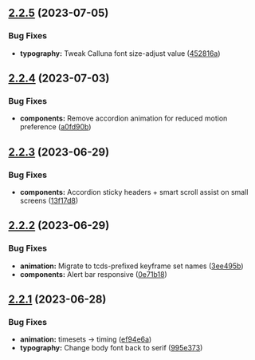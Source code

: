 ## [2.2.5](https://github.com/jacecotton/tcds/compare/v2.2.4...v2.2.5) (2023-07-05)


### Bug Fixes

* **typography:** Tweak Calluna font size-adjust value ([452816a](https://github.com/jacecotton/tcds/commit/452816adcfd118250ee1cd08861aa985e2ac3c2c))



## [2.2.4](https://github.com/jacecotton/tcds/compare/v2.2.3...v2.2.4) (2023-07-03)


### Bug Fixes

* **components:** Remove accordion animation for reduced motion preference ([a0fd90b](https://github.com/jacecotton/tcds/commit/a0fd90bf85ea742d680156c165b076cdc0e8709c))



## [2.2.3](https://github.com/jacecotton/tcds/compare/v2.2.2...v2.2.3) (2023-06-29)


### Bug Fixes

* **components:** Accordion sticky headers + smart scroll assist on small screens ([13f17d8](https://github.com/jacecotton/tcds/commit/13f17d8d607412cd0132be82ebd766efdb8932ae))



## [2.2.2](https://github.com/jacecotton/tcds/compare/v2.2.1...v2.2.2) (2023-06-29)


### Bug Fixes

* **animation:** Migrate to tcds-prefixed keyframe set names ([3ee495b](https://github.com/jacecotton/tcds/commit/3ee495ba77a8c6ad5e7f5fe10b42ed034fbdd71f))
* **components:** Alert bar responsive ([0e71b18](https://github.com/jacecotton/tcds/commit/0e71b188b23f1f98f27fd1cf13bbb451a7006673))



## [2.2.1](https://github.com/jacecotton/tcds/compare/v2.2.0...v2.2.1) (2023-06-28)


### Bug Fixes

* **animation:** timesets -> timing ([ef94e6a](https://github.com/jacecotton/tcds/commit/ef94e6a87809fba3ca206ecdddaaa6a0c2db3e5f))
* **typography:** Change body font back to serif ([995e373](https://github.com/jacecotton/tcds/commit/995e373f8c182e459b9ccceaa0b103bd023a1787))



